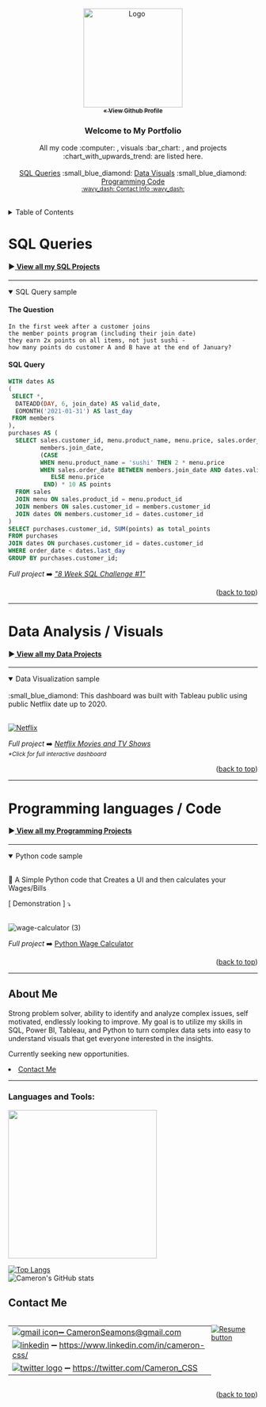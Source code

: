 <a name="readme-top"></a>

<br />
<div align="center">
    <img src="https://avatars.githubusercontent.com/u/121735588?v=4" alt="Logo" width="200" height="200">
	<br><a href="https://github.com/CameronCSS"><strong><sub>« View Github Profile</sub></strong></a>


  <h3 align="center">Welcome to My Portfolio</h3>

  <p align="center">
    All my code :computer: , visuals :bar_chart: , and projects :chart_with_upwards_trend: are listed here.
    <br />
    <br />
    <a href="#SQL-Queries" target="_blank">SQL Queries</a>
    :small_blue_diamond:
    <a href="#Data-Analysis" target="_blank">Data Visuals</a>
    :small_blue_diamond:
    <a href="#Programming" target="_blank">Programming Code</a>
    <br>
    <sub><a href="#Contact">:wavy_dash: Contact Info :wavy_dash:</a></sub>
<br>
    <br>
  </p>
</div>


<!-- TABLE OF CONTENTS -->
<details>
  <summary>Table of Contents</summary>
    <ul>
    <li><a href="#SQL-Queries">SQL Queries</a></li>
    <ul><li>SQL Experience</li></ul>
    <ul><li>SQL Query Sample</li></ul>
    <br>
    <li><a href="#Data-Analysis">Data Analysis / Visuals</a></li>
    <ul><li>Analysis Experience</li></ul>
    <ul><li>Data Visualization sample</li></ul>
    <br>
    <li><a href="#Programming">Programming languages / Code</a></li>
    <ul><li>Programming Experience</li></ul>
    <ul><li>Python code sample</li></ul>
    <br>
    <li><a href="#About">About Me</a></li>
    <li><a href="#Contact">Contact</a></li>
    <li><a href="#Contact">Resume</a></li>
    </ul>
</details>


<a name="SQL-Queries"></a>
# SQL Queries
	

#### :arrow_forward:<a href="https://github.com/CameronCSS/SQL-Queries/blob/main/README.md"> View all my SQL Projects</a>


----

<details open> 
<summary>SQL Query sample</summary>

#### The Question
```
In the first week after a customer joins 
the member points program (including their join date) 
they earn 2x points on all items, not just sushi - 
how many points do customer A and B have at the end of January?
```

#### SQL Query
```sql
WITH dates AS 
(
 SELECT *, 
  DATEADD(DAY, 6, join_date) AS valid_date, 
  EOMONTH('2021-01-31') AS last_day
 FROM members
),
purchases AS (
  SELECT sales.customer_id, menu.product_name, menu.price, sales.order_date,
         members.join_date,
         (CASE
         WHEN menu.product_name = 'sushi' THEN 2 * menu.price
         WHEN sales.order_date BETWEEN members.join_date AND dates.valid_date THEN menu.price * 2
            ELSE menu.price
          END) * 10 AS points
  FROM sales
  JOIN menu ON sales.product_id = menu.product_id
  JOIN members ON sales.customer_id = members.customer_id
  JOIN dates ON members.customer_id = dates.customer_id
)
SELECT purchases.customer_id, SUM(points) as total_points
FROM purchases
JOIN dates ON purchases.customer_id = dates.customer_id
WHERE order_date < dates.last_day
GROUP BY purchases.customer_id;
```
_Full project_ :arrow_right:
<a href="https://github.com/CameronCSS/SQL-Queries/tree/main/8%20Week%20SQL%20Challenge%20%23%201" target="new">_"8 Week SQL Challenge #1"_</a>
</details>

<p align="right">(<a href="#readme-top">back to top</a>)</p>

----
<a name="Data-Analysis"></a>
# Data Analysis / Visuals

#### :arrow_forward:<a href="https://github.com/CameronCSS/Data-Analysis/blob/main/README.md"> View all my Data Projects</a>

----

<details open>
<summary>Data Visualization sample</summary>
	<br>
  :small_blue_diamond: This dashboard was built with Tableau public using public Netflix date up to 2020.
    <br>
    <br>
    
[![Netflix](https://user-images.githubusercontent.com/121735588/215313601-be1ab656-af52-49a0-86a4-2b1a42910aec.png)](https://cameroncss.github.io/Data-Analysis/Netflix/index.html)



_Full project_ :arrow_right: <a href="https://cameroncss.github.io/Data-Analysis/Netflix/index.html" target="new">_Netflix Movies and TV Shows_</a>
   <br>
        <sub>_*Click for full interactive dashboard_</sub>
    <br>
</details>
	
<p align="right">(<a href="#readme-top">back to top</a>)</p>
    
----
 <a name="Programming"></a>  
# Programming languages / Code

#### :arrow_forward:<a href="https://github.com/CameronCSS/Programming-Languages/blob/main/README.md"> View all my Programming Projects</a>

----
	
<details open>
<br>
<summary>Python code sample</summary>

:small_blue_diamond: A Simple Python code that Creates a UI and then calculates your Wages/Bills

[ Demonstration ] :arrow_heading_down:
 <br>
 <br>


![wage-calculator (3)](https://user-images.githubusercontent.com/121735588/211175350-f105e7f0-e049-4288-925c-4c9c8fa92d97.gif)


_Full project_ :arrow_right: <a href="https://github.com/CameronCSS/Programming-Languages/tree/main/Python%20Wage%20Calculator" target="new">Python Wage Calculator</a>

</details>

<p align="right">(<a href="#readme-top">back to top</a>)</p>
    
  -------
  
<a name="About"></a>  
## About Me

Strong problem solver, ability to identify and analyze complex issues, self motivated, endlessly looking to improve. My goal is to utilize my skills in SQL, Power BI, Tableau, and Python to turn complex data sets into easy to understand visuals that get everyone interested in the insights.

Currently seeking new opportunities. <li><a href="#Contact">Contact Me</a></li>

----

<h3 align="left">Languages and Tools:</h3>

<img src="https://user-images.githubusercontent.com/121735588/215948404-4d1bd4c2-0758-46bf-bc08-52e78f0b4bc8.PNG" width="300">

[![Top Langs](https://github-readme-stats.vercel.app/api/top-langs/?username=CameronCSS&layout=compact&theme=transparent&langs_count=6)](https://github.com/CameronCSS)
<br>
![Cameron's GitHub stats](https://github-readme-stats.vercel.app/api?username=CameronCSS&show_icons=true&theme=transparent&hide=issues,contribs)

<a name="Contact"></a> 
## Contact Me

<div style="display: flex;">
  <table style="flex: 1;">
  
||
| --- |
| <a href="mailto:CameronSeamons@gmail.com">![gmail icon](https://user-images.githubusercontent.com/121735588/216516513-1bd223b5-89d4-4d02-860e-b132c18c47d9.png):heavy_minus_sign: CameronSeamons@gmail.com |
| <a href="https://www.linkedin.com/in/cameron-css/">![linkedin](https://user-images.githubusercontent.com/121735588/215363352-ad51a5e1-0de8-48be-8ceb-28c610e5d34d.png)</a> :heavy_minus_sign: https://www.linkedin.com/in/cameron-css/|
| <a href="https://twitter.com/Cameron_CSS">![twitter logo](https://user-images.githubusercontent.com/121735588/215363444-e4b080b6-e122-49cb-8b41-601dab6e10eb.png)</a> :heavy_minus_sign: https://twitter.com/Cameron_CSS |

  </table>
  <p style="margin-left: auto;">
    <a href="https://drive.google.com/file/d/19vkbf2HjEpXpxndWYa4A6Dyt6gsnGv73/view?usp=sharing" target="_blank" rel="noopener noreferrer">
      <img src="https://user-images.githubusercontent.com/121735588/215364205-abdfc0ac-53db-4733-8d43-b57c1bafb802.png" alt="Resume button">
    </a>
  </p>
</div>


<p align="right">(<a href="#readme-top">back to top</a>)</p>
